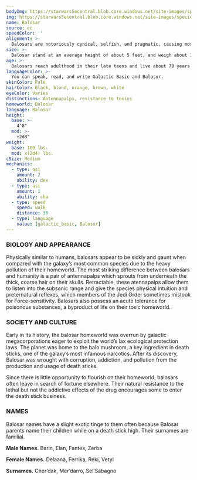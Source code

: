 ```yaml
---
bodyImg: https://starwars5ecentral.blob.core.windows.net/site-images/species/species_balosar.png
img: https://starwars5ecentral.blob.core.windows.net/site-images/species/species_balosar.png
name: Balosar
source: ec
speedColor: ''
alignment: >-
  Balosars are notoriously cynical, selfish, and pragmatic, causing most to be neutral dark side. However, there are exceptions.
size: >-
  Balosar stand at an average height of about 5 feet, and weigh about 115 lbs. Regardless of your position in that range, your size is Medium.
age: >-
  Balosars reach adulthood in their late teens and live about 70 years naturally, though death stick addiction has lead to a general decline in their lifespan.
languageColor: >-
  You can speak, read, and write Galactic Basic and Balosur. 
skinColor: Pale
hairColor: Black, blond, orange, brown, white
eyeColor: Varies
distinctions: Antennapalps, resistance to toxins
homeworld: Balosar
language: Balosur
height:
  base: >-
    4’8"
  mod: >-
    +2d8"
weight:
  base: 100 lbs.
  mod: x(2d4) lbs.
cSize: Medium
mechanics:
  - type: asi
    amount: 2
    ability: dex
  - type: asi
    amount: 1
    ability: cha
  - type: speed
    speed: walk
    distance: 30
  - type: language
    value: [galactic_basic, Balosur]
---
```

### BIOLOGY AND APPEARANCE
Physically similar to humans, balosars appear to be sickly and gaunt when compared with the galaxy’s most common species due to the heavy pollution of their homeworld. The most striking difference between balosars and humanity is a pair of antennapalps which sprouts from underneath the thick, coarse hair on their skulls. Retractable, these atennapalps allow them to listen into the subsonic range and give the species physical intuition and preternatural reflexes, which members of the Jedi Order sometimes mistook for Force-sensitivity. Balosars also possess an acute tolerance for poisonous substances, a byproduct of life on their toxic homeworld.

### SOCIETY AND CULTURE
Early in its history, the balosar homeworld was overrun by galactic megacorporations eager to exploit the world’s lax ecological protection laws. The planet was home to the balo mushroom, a key ingredient in death sticks, one of the galaxy’s most infamous narcotics. After its discovery, Balosar was wrought with corruption, addiction, and pollution from the production and usage of death sticks.

Since there is little opportunity to flourish on their homeworld, balosars often leave in search of fortune elsewhere. Their natural resistance to the lethal but not the addictive effects of the drug encourages some to enter the death stick business.

### NAMES
Balosar names have a slight exotic tinge to them often because Balosar parents name their children while on a death stick high. Their surnames are familial.

__Male Names.__ Barin, Elan, Fantes, Zerba

__Female Names.__ Delaana, Ferrika, Reki, Vetyl

__Surnames.__ Cher’dak, Mer’darro, Sel’Sabagno



    